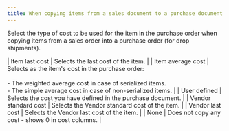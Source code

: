 ```yaml
---
title: When copying items from a sales document to a purchase document (including automated purchases), which cost do you wish to use for the new purchase document?
---
```



Select the type of cost to be used for the item in the purchase order  when copying items from a sales order into a purchase order (for drop  shipments).


| Item last cost | Selects the last cost of the item. |
| Item average cost | Selects as the item's cost in the purchase order:<br/><br/>- The weighted  average cost in case of serialized items.<br/>- The simple  average cost in case of non-serialized items. |
| User defined | Selects the cost you have defined in the purchase document. |
| Vendor standard cost | Selects the Vendor standard cost of the item. |
| Vendor last cost | Selects the Vendor last cost of the item. |
| None | Does not copy any cost - shows 0 in cost columns. |

